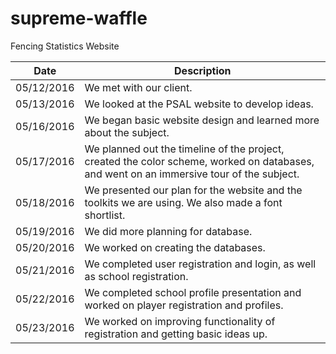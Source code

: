 # supreme-waffle
Fencing Statistics Website

|   Date   | Description  |
|----------|--------------|
|05/12/2016| We met with our client. |
|05/13/2016| We looked at the PSAL website to develop ideas. |
|05/16/2016| We began basic website design and learned more about the subject. |
|05/17/2016| We planned out the timeline of the project, created the color scheme, worked on databases, and went on an immersive tour of the subject. |
|05/18/2016| We presented our plan for the website and the toolkits we are using. We also made a font shortlist.|
|05/19/2016| We did more planning for database.|
|05/20/2016| We worked on creating the databases.|
|05/21/2016| We completed user registration and login, as well as school registration.|
|05/22/2016| We completed school profile presentation and worked on player registration and profiles.|
|05/23/2016| We worked on improving functionality of registration and getting basic ideas up. |
